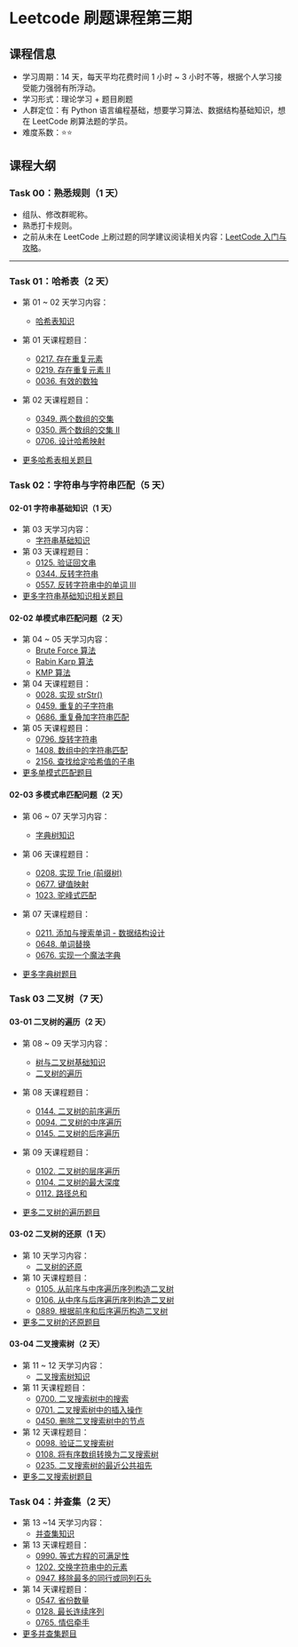 # Leetcode 刷题课程第三期

## 课程信息

- 学习周期：14 天，每天平均花费时间 1 小时 ~ 3 小时不等，根据个人学习接受能力强弱有所浮动。
- 学习形式：理论学习 + 题目刷题
- 人群定位：有 Python 语言编程基础，想要学习算法、数据结构基础知识，想在 LeetCode 刷算法题的学员。
- 难度系数：⭐⭐

## 课程大纲

### Task 00：熟悉规则（1 天）

- 组队、修改群昵称。
- 熟悉打卡规则。
- 之前从未在 LeetCode 上刷过题的同学建议阅读相关内容：[LeetCode 入门与攻略](https://algo.itcharge.cn/00.Introduction/03.LeetCode-Guide.md)。

---

### Task 01：哈希表（2 天）

- 第 01 ~ 02 天学习内容：
  - [哈希表知识](https://algo.itcharge.cn/05.Hash-Table/01.Hash-Table.md)
- 第 01 天课程题目：
  - [0217. 存在重复元素](https://leetcode-cn.com/problems/contains-duplicate/)
  - [0219. 存在重复元素 II](https://leetcode-cn.com/problems/contains-duplicate-ii/)
  - [0036. 有效的数独](https://leetcode-cn.com/problems/valid-sudoku/)
- 第 02 天课程题目：
  - [0349. 两个数组的交集](https://leetcode-cn.com/problems/intersection-of-two-arrays/)
  - [0350. 两个数组的交集 II](https://leetcode-cn.com/problems/intersection-of-two-arrays-ii/)
  - [0706. 设计哈希映射](https://leetcode-cn.com/problems/design-hashmap/)

- [更多哈希表相关题目](https://algo.itcharge.cn/05.Hash-Table/02.Hash-Table-List.md)

### Task 02：字符串与字符串匹配（5 天）

#### 02-01 字符串基础知识（1 天）

- 第 03 天学习内容：
  - [字符串基础知识](https://algo.itcharge.cn/06.String/01.String-Basic/01.String-Basic.md)
- 第 03 天课程题目：
  - [0125. 验证回文串](https://leetcode-cn.com/problems/valid-palindrome/)
  - [0344. 反转字符串](https://leetcode-cn.com/problems/reverse-string/)
  - [0557. 反转字符串中的单词 III](https://leetcode-cn.com/problems/reverse-words-in-a-string-iii/)
- [更多字符串基础知识相关题目](https://algo.itcharge.cn/06.String/01.String-Basic/02.String-Basic-List.md)

#### 02-02 单模式串匹配问题（2 天）

- 第 04 ~ 05 天学习内容：
  - [Brute Force 算法](https://algo.itcharge.cn/06.String/02.String-Single-Pattern-Matching/01.String-Brute-Force.md)
  - [Rabin Karp 算法](https://algo.itcharge.cn/06.String/02.String-Single-Pattern-Matching/02.String-Rabin-Karp.md)
  - [KMP 算法](https://algo.itcharge.cn/06.String/02.String-Single-Pattern-Matching/03.String-KMP.md)
- 第 04 天课程题目：
  - [0028. 实现 strStr()](https://leetcode-cn.com/problems/implement-strstr/)
  - [0459. 重复的子字符串](https://leetcode-cn.com/problems/repeated-substring-pattern/)
  - [0686. 重复叠加字符串匹配](https://leetcode-cn.com/problems/repeated-string-match/)
- 第 05 天课程题目：
  - [0796. 旋转字符串](https://leetcode-cn.com/problems/rotate-string/)
  - [1408. 数组中的字符串匹配](https://leetcode-cn.com/problems/string-matching-in-an-array/)
  - [2156. 查找给定哈希值的子串](https://leetcode-cn.com/problems/find-substring-with-given-hash-value/)
- [更多单模式匹配题目](https://algo.itcharge.cn/06.String/02.String-Single-Pattern-Matching/07.String-Single-Pattern-Matching-List.md)

#### 02-03 多模式串匹配问题（2 天）

- 第 06 ~ 07 天学习内容：
  - [字典树知识](https://algo.itcharge.cn/06.String/03.String-Multi-Pattern-Matching/01.Trie.md)
- 第 06 天课程题目：
  - [0208. 实现 Trie (前缀树)](https://leetcode-cn.com/problems/implement-trie-prefix-tree/)
  - [0677. 键值映射](https://leetcode-cn.com/problems/map-sum-pairs/)
  - [1023. 驼峰式匹配](https://leetcode-cn.com/problems/camelcase-matching/)
- 第 07 天课程题目：
  - [0211. 添加与搜索单词 - 数据结构设计](https://leetcode-cn.com/problems/design-add-and-search-words-data-structure/)
  - [0648. 单词替换](https://leetcode-cn.com/problems/replace-words/)
  - [0676. 实现一个魔法字典](https://leetcode-cn.com/problems/implement-magic-dictionary/)

- [更多字典树题目](https://algo.itcharge.cn/06.String/03.String-Multi-Pattern-Matching/02.Trie-List.md)

### Task 03 二叉树（7 天）

#### 03-01 二叉树的遍历（2 天）

- 第 08 ~ 09 天学习内容：
  - [树与二叉树基础知识](https://algo.itcharge.cn/07.Tree/01.Binary-Tree/01.Binary-Tree-Basic.md)
  - [二叉树的遍历](https://algo.itcharge.cn/07.Tree/01.Binary-Tree/02.Binary-Tree-Traverse.md)
- 第 08 天课程题目：
  - [0144. 二叉树的前序遍历](https://leetcode-cn.com/problems/binary-tree-preorder-traversal/)
  - [0094. 二叉树的中序遍历](https://leetcode-cn.com/problems/binary-tree-inorder-traversal/)
  - [0145. 二叉树的后序遍历](https://leetcode-cn.com/problems/binary-tree-postorder-traversal/)
- 第 09 天课程题目：
  - [0102. 二叉树的层序遍历](https://leetcode-cn.com/problems/binary-tree-level-order-traversal/)
  - [0104. 二叉树的最大深度](https://leetcode-cn.com/problems/maximum-depth-of-binary-tree/)
  - [0112. 路径总和](https://leetcode-cn.com/problems/path-sum/)

- [更多二叉树的遍历题目](https://algo.itcharge.cn/07.Tree/01.Binary-Tree/03.Binary-Tree-Traverse-List.md)

#### 03-02 二叉树的还原（1 天）

- 第 10 天学习内容：
  - [二叉树的还原](https://algo.itcharge.cn/07.Tree/01.Binary-Tree/04.Binary-Tree-Reduction.md)
- 第 10 天课程题目：
  - [0105. 从前序与中序遍历序列构造二叉树](https://leetcode-cn.com/problems/construct-binary-tree-from-preorder-and-inorder-traversal/)
  - [0106. 从中序与后序遍历序列构造二叉树](https://leetcode-cn.com/problems/construct-binary-tree-from-inorder-and-postorder-traversal/)
  - [0889. 根据前序和后序遍历构造二叉树](https://leetcode-cn.com/problems/construct-binary-tree-from-preorder-and-postorder-traversal/)
- [更多二叉树的还原题目](https://algo.itcharge.cn/07.Tree/01.Binary-Tree/05.Binary-Tree-Reduction-List.md)

#### 03-04 二叉搜索树（2 天）

- 第 11 ~ 12 天学习内容：
  - [二叉搜索树知识](https://algo.itcharge.cn/07.Tree/02.Binary-Search-Tree/01.Binary-Search-Tree.md) 
- 第 11 天课程题目：
  - [0700. 二叉搜索树中的搜索](https://leetcode-cn.com/problems/search-in-a-binary-search-tree/)
  - [0701. 二叉搜索树中的插入操作](https://leetcode-cn.com/problems/insert-into-a-binary-search-tree/)
  - [0450. 删除二叉搜索树中的节点](https://leetcode-cn.com/problems/delete-node-in-a-bst/)
- 第 12 天课程题目：
  - [0098. 验证二叉搜索树](https://leetcode-cn.com/problems/validate-binary-search-tree/)
  - [0108. 将有序数组转换为二叉搜索树](https://leetcode-cn.com/problems/convert-sorted-array-to-binary-search-tree/)
  - [0235. 二叉搜索树的最近公共祖先](https://leetcode-cn.com/problems/lowest-common-ancestor-of-a-binary-search-tree/)
- [更多二叉搜索树题目](https://algo.itcharge.cn/07.Tree/02.Binary-Search-Tree/02.Binary-Search-Tree-List.md)

### Task 04：并查集（2 天）

- 第 13 ~14 天学习内容：
  - [并查集知识](https://algo.itcharge.cn/07.Tree/05.Union-Find/01.Union-Find.md)
- 第 13 天课程题目：
  - [0990. 等式方程的可满足性](https://leetcode-cn.com/problems/satisfiability-of-equality-equations/)
  - [1202. 交换字符串中的元素](https://leetcode-cn.com/problems/smallest-string-with-swaps/)
  - [0947. 移除最多的同行或同列石头](https://leetcode-cn.com/problems/most-stones-removed-with-same-row-or-column/)
- 第 14 天课程题目：
  - [0547. 省份数量](https://leetcode-cn.com/problems/number-of-provinces/)
  - [0128. 最长连续序列](https://leetcode-cn.com/problems/longest-consecutive-sequence/)
  - [0765. 情侣牵手](https://leetcode-cn.com/problems/couples-holding-hands/)
- [更多并查集题目](https://algo.itcharge.cn/07.Tree/05.Union-Find/02.Union-Find-List.md)